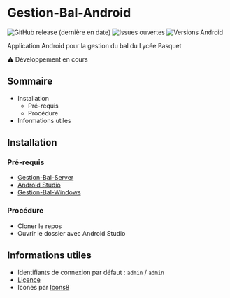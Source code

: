 # Gestion-Bal-Android
![GitHub release (dernière en date)](https://img.shields.io/github/v/release/ethandudu/Gestion-Bal-Android?display_name=release&logo=github&style=for-the-badge)
![Issues ouvertes](https://img.shields.io/github/issues/ethandudu/Gestion-Bal-Android?style=for-the-badge&logo=github)
![Versions Android](https://img.shields.io/badge/Android-6--11-green?style=for-the-badge&logo=android)

Application Android pour la gestion du bal du Lycée Pasquet

⚠ Développement en cours

## Sommaire
- Installation
  - Pré-requis
  - Procédure
- Informations utiles

## Installation
### Pré-requis
- [Gestion-Bal-Server](https://github.com/ethandudu/Gestion-Bal-Server)
- [Android Studio](https://developer.android.com/studio/)
- [Gestion-Bal-Windows](https://github.com/ethandudu/Gestion-Bal-Windows)

### Procédure
- Cloner le repos
- Ouvrir le dossier avec Android Studio

## Informations utiles
- Identifiants de connexion par défaut : `admin` / `admin`
- [Licence](https://github.com/ethandudu/Gestion-Bal-Android/blob/main/LICENCE.md)
- Icones par [Icons8](https://icons8.com/)

